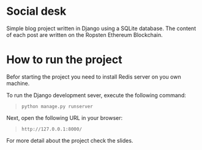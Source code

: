 # Social desk

Simple blog project written in Django using a SQLite database.  The content of each post are written on the Ropsten Ethereum Blockchain.

# How to run the project 

Befor starting the project you need to install Redis server on you own machine. 

To run the Django development sever, execute the following command: 

> `python manage.py runserver` 

Next, open the following URL in your browser: 

> `http://127.0.0.1:8000/`

For more detail about the project check the slides. 